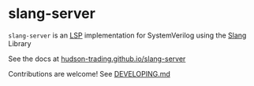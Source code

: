 # slang-server

`slang-server` is an [LSP](https://microsoft.github.io/language-server-protocol/) implementation for SystemVerilog using the [Slang](https://github.com/MikePopoloski/slang) Library

See the docs at [hudson-trading.github.io/slang-server](https://hudson-trading.github.io/slang-server)

Contributions are welcome! See [DEVELOPING.md](DEVELOPING.md)
